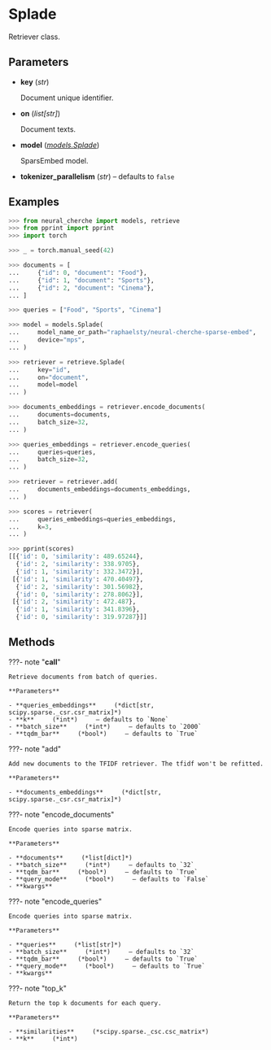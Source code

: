 # Splade

Retriever class.



## Parameters

- **key** (*str*)

    Document unique identifier.

- **on** (*list[str]*)

    Document texts.

- **model** (*[models.Splade](../../models/Splade)*)

    SparsEmbed model.

- **tokenizer_parallelism** (*str*) – defaults to `false`



## Examples

```python
>>> from neural_cherche import models, retrieve
>>> from pprint import pprint
>>> import torch

>>> _ = torch.manual_seed(42)

>>> documents = [
...     {"id": 0, "document": "Food"},
...     {"id": 1, "document": "Sports"},
...     {"id": 2, "document": "Cinema"},
... ]

>>> queries = ["Food", "Sports", "Cinema"]

>>> model = models.Splade(
...     model_name_or_path="raphaelsty/neural-cherche-sparse-embed",
...     device="mps",
... )

>>> retriever = retrieve.Splade(
...     key="id",
...     on="document",
...     model=model
... )

>>> documents_embeddings = retriever.encode_documents(
...     documents=documents,
...     batch_size=32,
... )

>>> queries_embeddings = retriever.encode_queries(
...     queries=queries,
...     batch_size=32,
... )

>>> retriever = retriever.add(
...     documents_embeddings=documents_embeddings,
... )

>>> scores = retriever(
...     queries_embeddings=queries_embeddings,
...     k=3,
... )

>>> pprint(scores)
[[{'id': 0, 'similarity': 489.65244},
  {'id': 2, 'similarity': 338.9705},
  {'id': 1, 'similarity': 332.3472}],
 [{'id': 1, 'similarity': 470.40497},
  {'id': 2, 'similarity': 301.56982},
  {'id': 0, 'similarity': 278.8062}],
 [{'id': 2, 'similarity': 472.487},
  {'id': 1, 'similarity': 341.8396},
  {'id': 0, 'similarity': 319.97287}]]
```

## Methods

???- note "__call__"

    Retrieve documents from batch of queries.

    **Parameters**

    - **queries_embeddings**     (*dict[str, scipy.sparse._csr.csr_matrix]*)    
    - **k**     (*int*)     – defaults to `None`    
    - **batch_size**     (*int*)     – defaults to `2000`    
    - **tqdm_bar**     (*bool*)     – defaults to `True`    
    
???- note "add"

    Add new documents to the TFIDF retriever. The tfidf won't be refitted.

    **Parameters**

    - **documents_embeddings**     (*dict[str, scipy.sparse._csr.csr_matrix]*)    
    
???- note "encode_documents"

    Encode queries into sparse matrix.

    **Parameters**

    - **documents**     (*list[dict]*)    
    - **batch_size**     (*int*)     – defaults to `32`    
    - **tqdm_bar**     (*bool*)     – defaults to `True`    
    - **query_mode**     (*bool*)     – defaults to `False`    
    - **kwargs**    
    
???- note "encode_queries"

    Encode queries into sparse matrix.

    **Parameters**

    - **queries**     (*list[str]*)    
    - **batch_size**     (*int*)     – defaults to `32`    
    - **tqdm_bar**     (*bool*)     – defaults to `True`    
    - **query_mode**     (*bool*)     – defaults to `True`    
    - **kwargs**    
    
???- note "top_k"

    Return the top k documents for each query.

    **Parameters**

    - **similarities**     (*scipy.sparse._csc.csc_matrix*)    
    - **k**     (*int*)    
    
